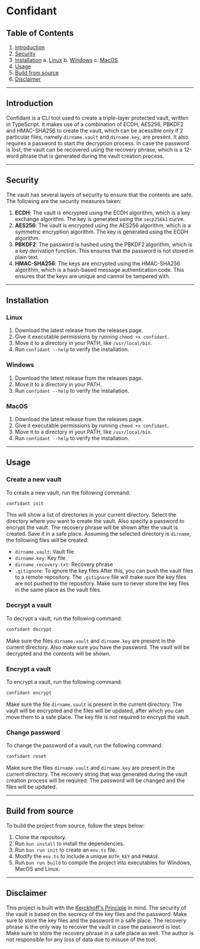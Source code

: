 # Confidant

## Table of Contents

1. [Introduction](#introduction)
2. [Security](#security)
3. [Installation](#installation)
   a. [Linux](#linux)
   b. [Windows](#windows)
   c. [MacOS](#macos)
4. [Usage](#usage)
5. [Build from source](#build-from-source)
6. [Disclaimer](#disclaimer)

---

## Introduction

Confidant is a CLI tool used to create a triple-layer protected vault, written in TypeScript. It makes use of a combination of ECDH, AES256, PBKDF2 and HMAC-SHA256 to create the vault, which can be acessible only if 2 particular files, namely `dirname.vault` and `dirname.key`, are present. It also requires a password to start the decryption process. In case the password is lost, the vault can be recovered using the recovery phrase, which is a 12-word phrase that is generated during the vault creation process.

---

## Security

The vault has several layers of security to ensure that the contents are safe. The following are the security measures taken:

1. **ECDH**: The vault is encrypted using the ECDH algorithm, which is a key exchange algorithm. The key is generated using the `secp256k1` curve.
2. **AES256**: The vault is encrypted using the AES256 algorithm, which is a symmetric encryption algorithm. The key is generated using the ECDH algorithm.
3. **PBKDF2**: The password is hashed using the PBKDF2 algorithm, which is a key derivation function. This ensures that the password is not stored in plain text.
4. **HMAC-SHA256**: The keys are encrypted using the HMAC-SHA256 algorithm, which is a hash-based message authentication code. This ensures that the keys are unique and cannot be tampered with.

---

## Installation

### Linux

1. Download the latest release from the releases page.
2. Give it executable permissions by running `chmod +x confidant`.
3. Move it to a directory in your PATH, like `/usr/local/bin`.
4. Run `confidant --help` to verify the installation.

### Windows

1. Download the latest release from the releases page.
2. Move it to a directory in your PATH.
3. Run `confidant --help` to verify the installation.

### MacOS

1. Download the latest release from the releases page.
2. Give it executable permissions by running `chmod +x confidant`.
3. Move it to a directory in your PATH, like `/usr/local/bin`.
4. Run `confidant --help` to verify the installation.

---

## Usage

### Create a new vault

To create a new vault, run the following command:

```bash
confidant init
```

This will show a list of directories in your current directory. Select the directory where you want to create the vault. Also specify a password to encrypt the vault. The recovery phrase will be shown after the vault is created. Save it in a safe place. Assuming the selected directory is `dirname`, the following files will be created:

- `dirname.vault`: Vault file
- `dirname.key`: Key file
- `dirname_recovery.txt`: Recovery phrase
- `.gitignore`: To ignore the key files
  After this, you can push the vault files to a remote repository. The `.gitignore` file will make sure the key files are not pushed to the repository. Make sure to never store the key files in the same place as the vault files.

### Decrypt a vault

To decrypt a vault, run the following command:

```bash
confidant decrypt
```

Make sure the files `dirname.vault` and `dirname.key` are present in the current directory. Also make sure you have the password. The vault will be decrypted and the contents will be shown.

### Encrypt a vault

To encrypt a vault, run the following command:

```bash
confidant encrypt
```

Make sure the file `dirname.vault` is present in the current directory. The vault will be encrypted and the files will be updated, after which you can move them to a safe place. The key file is not required to encrypt the vault.

### Change password

To change the password of a vault, run the following command:

```bash
confidant reset
```

Make sure the files `dirname.vault` and `dirname.key` are present in the current directory. The recovery string that was generated during the vault creation process will be required. The password will be changed and the files will be updated.

---

## Build from source

To build the project from source, follow the steps below:

1. Clone the repository.
2. Run `bun install` to install the dependencies.
3. Run `bun run init` to create an `env.ts` file.
4. Modify the `env.ts` to include a unique `AUTH_KEY` and `PHRASE`.
5. Run `bun run build` to compile the project into executables for Windows, MacOS and Linux.

---

## Disclaimer

This project is built with the [Kerckhoff's Principle](https://en.wikipedia.org/wiki/Kerckhoffs%27s_principle) in mind. The security of the vault is based on the secrecy of the key files and the password. Make sure to store the key files and the password in a safe place. The recovery phrase is the only way to recover the vault in case the password is lost. Make sure to store the recovery phrase in a safe place as well. The author is not responsible for any loss of data due to misuse of the tool.
